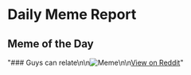 # Daily Meme Report

## Meme of the Day
"### Guys can relate\n\n![Meme](https://i.redd.it/1d4a8hj9r32e1.png)\n\n[View on Reddit](https://redd.it/1gvwvxt)"
